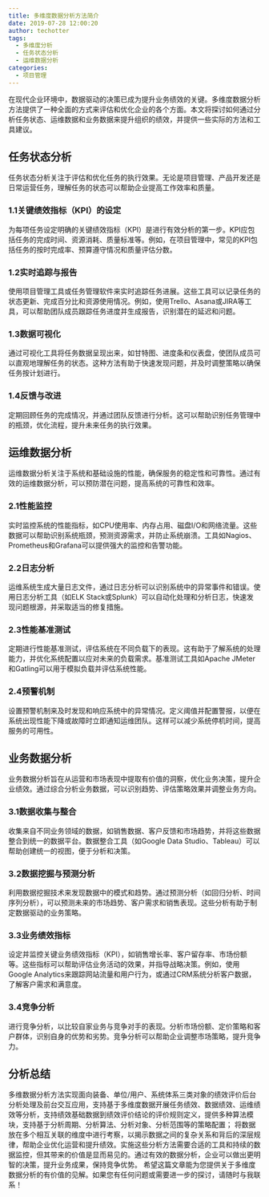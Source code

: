 ```yaml
---
title: 多维度数据分析方法简介
date: 2019-07-28 12:00:20
author: techotter
tags:
  - 多维度分析
  - 任务状态分析
  - 运维数据分析
categories: 
  - 项目管理
---
```


在现代企业环境中，数据驱动的决策已成为提升业务绩效的关键。多维度数据分析方法提供了一种全面的方式来评估和优化企业的各个方面。本文将探讨如何通过分析任务状态、运维数据和业务数据来提升组织的绩效，并提供一些实际的方法和工具建议。

<!-- more -->

## 任务状态分析

任务状态分析关注于评估和优化任务的执行效果。无论是项目管理、产品开发还是日常运营任务，理解任务的状态可以帮助企业提高工作效率和质量。

### 1.1关键绩效指标（KPI）的设定

为每项任务设定明确的关键绩效指标（KPI）是进行有效分析的第一步。KPI应包括任务的完成时间、资源消耗、质量标准等。例如，在项目管理中，常见的KPI包括任务的按时完成率、预算遵守情况和质量评估分数。

### 1.2实时追踪与报告

使用项目管理工具或任务管理软件来实时追踪任务进展。这些工具可以记录任务的状态更新、完成百分比和资源使用情况。例如，使用Trello、Asana或JIRA等工具，可以帮助团队成员跟踪任务进度并生成报告，识别潜在的延迟和问题。

### 1.3数据可视化

通过可视化工具将任务数据呈现出来，如甘特图、进度条和仪表盘，使团队成员可以直观地理解任务的状态。这种方法有助于快速发现问题，并及时调整策略以确保任务按计划进行。

### 1.4反馈与改进

定期回顾任务的完成情况，并通过团队反馈进行分析。这可以帮助识别任务管理中的瓶颈，优化流程，提升未来任务的执行效果。

## 运维数据分析

运维数据分析关注于系统和基础设施的性能，确保服务的稳定性和可靠性。通过有效的运维数据分析，可以预防潜在问题，提高系统的可靠性和效率。

### 2.1性能监控

实时监控系统的性能指标，如CPU使用率、内存占用、磁盘I/O和网络流量。这些数据可以帮助识别系统瓶颈，预测资源需求，并防止系统崩溃。工具如Nagios、Prometheus和Grafana可以提供强大的监控和告警功能。

### 2.2日志分析

运维系统生成大量日志文件，通过日志分析可以识别系统中的异常事件和错误。使用日志分析工具（如ELK Stack或Splunk）可以自动化处理和分析日志，快速发现问题根源，并采取适当的修复措施。

### 2.3性能基准测试

定期进行性能基准测试，评估系统在不同负载下的表现。这有助于了解系统的处理能力，并优化系统配置以应对未来的负载需求。基准测试工具如Apache JMeter和Gatling可以用于模拟负载并评估系统性能。

### 2.4预警机制

设置预警机制来及时发现和响应系统中的异常情况。定义阈值并配置警报，以便在系统出现性能下降或故障时立即通知运维团队。这样可以减少系统停机时间，提高服务的可用性。

## 业务数据分析

业务数据分析旨在从运营和市场表现中提取有价值的洞察，优化业务决策，提升企业绩效。通过综合分析业务数据，可以识别趋势、评估策略效果并调整业务方向。

### 3.1数据收集与整合

收集来自不同业务领域的数据，如销售数据、客户反馈和市场趋势，并将这些数据整合到统一的数据平台。数据整合工具（如Google Data Studio、Tableau）可以帮助创建统一的视图，便于分析和决策。

### 3.2数据挖掘与预测分析

利用数据挖掘技术来发现数据中的模式和趋势。通过预测分析（如回归分析、时间序列分析），可以预测未来的市场趋势、客户需求和销售表现。这些分析有助于制定数据驱动的业务策略。

### 3.3业务绩效指标

设定并监控关键业务绩效指标（KPI），如销售增长率、客户留存率、市场份额等。这些指标可以帮助评估业务活动的效果，并指导战略决策。例如，使用Google Analytics来跟踪网站流量和用户行为，或通过CRM系统分析客户数据，了解客户需求和满意度。

### 3.4竞争分析

进行竞争分析，以比较自家业务与竞争对手的表现。分析市场份额、定价策略和客户群体，识别自身的优势和劣势。竞争分析可以帮助企业调整市场策略，提升竞争力。

## 分析总结

多维数据分析方法实现面向装备、单位/用户、系统体系三类对象的绩效评价后台分析处理及前台交互应用，支持基于多维度数据开展任务绩效、数据绩效、运维绩效等分析，支持绩效基础数据到绩效评价结论的评价规则定义，提供多种算法模块，支持基于分析周期、分析算法、分析对象、分析范围等的策略配置； 将数据放在多个相互关联的维度中进行考察，以揭示数据之间的复杂关系和背后的深层规律，帮助企业优化运营和提升绩效。实施这些分析方法需要合适的工具和持续的数据监控，但其带来的价值是显而易见的。通过有效的数据分析，企业可以做出更明智的决策，提升业务成果，保持竞争优势。
希望这篇文章能为您提供关于多维度数据分析的有价值的见解。如果您有任何问题或需要进一步的探讨，请随时与我联系！
